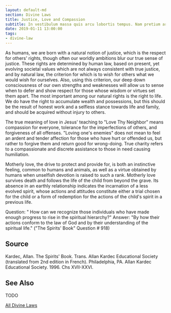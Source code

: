 ```yaml
---
layout: default-md
section: Divine Laws
title: Justice, Love and Compassion
subtitle: In vestibulum massa quis arcu lobortis tempus. Nam pretium arcu in odio vulputate luctus.
date: 2019-01-11 13:00:00
tags: 
- divine-law
---
```


As humans, we are born with a natural notion of justice, which is the respect for others' rights, though often our worldly ambitions blur our true sense of justice.  These rights are determined by human law, based on present, yet evolving societal values which are not always consistent with true justice, and by natural law, the criterion for which is to wish for others what we would wish for ourselves.  Also, using this criterion, our deep down consciousness of our own strengths and weaknesses will allow us to sense when to defer and show respect for those whose wisdom or virtues set them apart.  The most important among our natural rights is the right to life.  We do have the right to accumulate wealth and possessions, but this should be the result of honest work and a selfless stance towards life and family, and should be acquired without injury to others.

The true meaning of love in Jesus' teaching to "Love Thy Neighbor" means compassion for everyone, tolerance for the imperfections of others, and forgiveness of all offenses.  "Loving one's enemies" does not mean to feel an ardent and tender affection for those who have hurt or offended us, but rather to forgive them and return good for wrong-doing.  True charity refers to a compassionate and discrete assistance to those in need causing humiliation.

Motherly love, the drive to protect and provide for, is both an instinctive feeling, common to humans and animals, as well as a virtue obtained by humans when unselfish devotion is raised to such a rank.  Motherly love survives death and follows the life of the child from beyond the grave.  Its absence in an earthly relationship indicates the incarnation of a less evolved spirit, whose actions and attitudes constitute either a trial chosen for the child or a form of redemption for the actions of the child's spirit in a previous life.

Question: " How can we recognize those individuals who have made enough progress to rise in the spiritual hierarchy?"
Answer: "By how their actions conform to the law of God and by their understanding of the spiritual life."
("The Spirits' Book" Question # 918)

 
## Source
Kardec, Allan. The Spirits' Book.  Trans. Allan Kardec Educational Society (translated from 2nd edition in French). Philadelphia, PA. Allan Kardec Educational Society. 1996. Chs XVII-XXVI.

 

## See Also
TODO


<a href="/divine-laws" class="button special">All Divine Laws</a>
